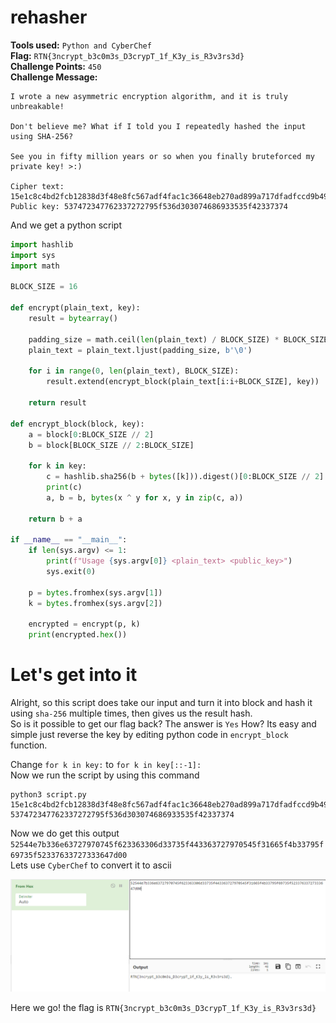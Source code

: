 ﻿﻿**rehasher**
==========
**Tools used:** `Python and CyberChef`\
**Flag:** `RTN{3ncrypt_b3c0m3s_D3crypT_1f_K3y_is_R3v3rs3d}`\
**Challenge Points:** `450`\
**Challenge Message:**
```
I wrote a new asymmetric encryption algorithm, and it is truly unbreakable!

Don't believe me? What if I told you I repeatedly hashed the input using SHA-256?

See you in fifty million years or so when you finally bruteforced my private key! >:)

Cipher text: 15e1c8c4bd2fcb12838d3f48e8fc567adf4fac1c36648eb270ad899a717dfadfccd9b49fc32a726711dd1d7faab7ed81
Public key: 537472347762337272795f536d303074686933535f42337374
```
And we get a python script

```python
import hashlib
import sys 
import math

BLOCK_SIZE = 16

def encrypt(plain_text, key):
    result = bytearray()

    padding_size = math.ceil(len(plain_text) / BLOCK_SIZE) * BLOCK_SIZE
    plain_text = plain_text.ljust(padding_size, b'\0')

    for i in range(0, len(plain_text), BLOCK_SIZE):
        result.extend(encrypt_block(plain_text[i:i+BLOCK_SIZE], key))

    return result

def encrypt_block(block, key):
    a = block[0:BLOCK_SIZE // 2]
    b = block[BLOCK_SIZE // 2:BLOCK_SIZE]

    for k in key:
        c = hashlib.sha256(b + bytes([k])).digest()[0:BLOCK_SIZE // 2]
        print(c)
        a, b = b, bytes(x ^ y for x, y in zip(c, a))

    return b + a

if __name__ == "__main__":
    if len(sys.argv) <= 1:
        print(f"Usage {sys.argv[0]} <plain_text> <public_key>")
        sys.exit(0)

    p = bytes.fromhex(sys.argv[1])
    k = bytes.fromhex(sys.argv[2])

    encrypted = encrypt(p, k)
    print(encrypted.hex())
```

**Let's get into it**
==========
Alright, so this script does take our input and turn it into block and hash it using `sha-256` multiple times,
then gives us the result hash.\
So is it possible to get our flag back? The answer is `Yes`
How? Its easy and simple just reverse the key by editing python code in `encrypt_block` function.

Change `for k in key:` to `for k in key[::-1]:`\
Now we run the script by using this command
```
python3 script.py 15e1c8c4bd2fcb12838d3f48e8fc567adf4fac1c36648eb270ad899a717dfadfccd9b49fc32a726711dd1d7faab7ed81 537472347762337272795f536d303074686933535f42337374
```

Now we do get this output `52544e7b336e63727970745f623363306d33735f443363727970545f31665f4b33795f69735f52337633727333647d00`\
Lets use `CyberChef` to convert it to ascii

![CyberChef](CyberChef.PNG)

Here we go! the flag is `RTN{3ncrypt_b3c0m3s_D3crypT_1f_K3y_is_R3v3rs3d}`